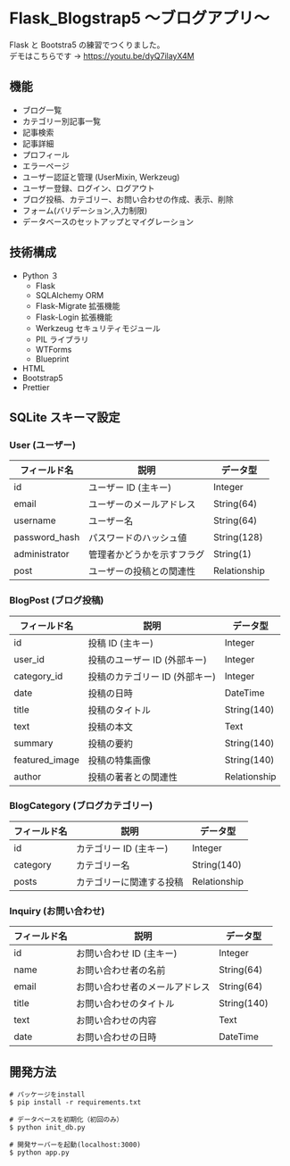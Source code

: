 # Flask_Blogstrap5 〜ブログアプリ〜

Flask と Bootstra5 の練習でつくりました。<br>
デモはこちらです → https://youtu.be/dyQ7ilayX4M

## 機能

-   ブログ一覧
-   カテゴリー別記事一覧
-   記事検索
-   記事詳細
-   プロフィール
-   エラーページ
-   ユーザー認証と管理 (UserMixin, Werkzeug)
-   ユーザー登録、ログイン、ログアウト
-   ブログ投稿、カテゴリー、お問い合わせの作成、表示、削除
-   フォーム(バリデーション,入力制限)
-   データベースのセットアップとマイグレーション

## 技術構成

-   Python ３
    -   Flask
    -   SQLAlchemy ORM
    -   Flask-Migrate 拡張機能
    -   Flask-Login 拡張機能
    -   Werkzeug セキュリティモジュール
    -   PIL ライブラリ
    -   WTForms
    -   Blueprint
-   HTML
-   Bootstrap5
-   Prettier

## SQLite スキーマ設定

### User (ユーザー)

| フィールド名  | 説明                       | データ型     |
| ------------- | -------------------------- | ------------ |
| id            | ユーザー ID (主キー)       | Integer      |
| email         | ユーザーのメールアドレス   | String(64)   |
| username      | ユーザー名                 | String(64)   |
| password_hash | パスワードのハッシュ値     | String(128)  |
| administrator | 管理者かどうかを示すフラグ | String(1)    |
| post          | ユーザーの投稿との関連性   | Relationship |

### BlogPost (ブログ投稿)

| フィールド名   | 説明                           | データ型     |
| -------------- | ------------------------------ | ------------ |
| id             | 投稿 ID (主キー)               | Integer      |
| user_id        | 投稿のユーザー ID (外部キー)   | Integer      |
| category_id    | 投稿のカテゴリー ID (外部キー) | Integer      |
| date           | 投稿の日時                     | DateTime     |
| title          | 投稿のタイトル                 | String(140)  |
| text           | 投稿の本文                     | Text         |
| summary        | 投稿の要約                     | String(140)  |
| featured_image | 投稿の特集画像                 | String(140)  |
| author         | 投稿の著者との関連性           | Relationship |

### BlogCategory (ブログカテゴリー)

| フィールド名 | 説明                     | データ型     |
| ------------ | ------------------------ | ------------ |
| id           | カテゴリー ID (主キー)   | Integer      |
| category     | カテゴリー名             | String(140)  |
| posts        | カテゴリーに関連する投稿 | Relationship |

### Inquiry (お問い合わせ)

| フィールド名 | 説明                           | データ型    |
| ------------ | ------------------------------ | ----------- |
| id           | お問い合わせ ID (主キー)       | Integer     |
| name         | お問い合わせ者の名前           | String(64)  |
| email        | お問い合わせ者のメールアドレス | String(64)  |
| title        | お問い合わせのタイトル         | String(140) |
| text         | お問い合わせの内容             | Text        |
| date         | お問い合わせの日時             | DateTime    |

## 開発方法

```
# パッケージをinstall
$ pip install -r requirements.txt

# データベースを初期化（初回のみ）
$ python init_db.py

# 開発サーバーを起動(localhost:3000)
$ python app.py

```
